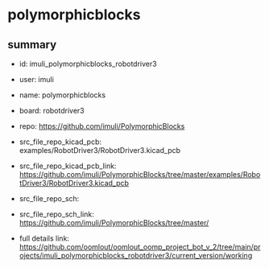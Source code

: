 # polymorphicblocks
 
## summary 
* id: imuli_polymorphicblocks_robotdriver3
* user: imuli
* name: polymorphicblocks
* board: robotdriver3
* repo: https://github.com/imuli/PolymorphicBlocks
* src_file_repo_kicad_pcb: examples/RobotDriver3/RobotDriver3.kicad_pcb
* src_file_repo_kicad_pcb_link: https://github.com/imuli/PolymorphicBlocks/tree/master/examples/RobotDriver3/RobotDriver3.kicad_pcb


* src_file_repo_sch: 
* src_file_repo_sch_link: https://github.com/imuli/PolymorphicBlocks/tree/master/
* full details link: https://github.com/oomlout/oomlout_oomp_project_bot_v_2/tree/main/projects/imuli_polymorphicblocks_robotdriver3/current_version/working  







